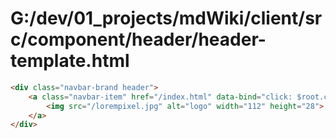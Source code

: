 # G:/dev/01_projects/mdWiki/client/src/component/header/header-template.html
```html
<div class="navbar-brand header">
    <a class="navbar-item" href="/index.html" data-bind="click: $root.changePage.bind(null, '/index.html')">
        <img src="/lorempixel.jpg" alt="logo" width="112" height="28">
    </a>
</div>
 ```